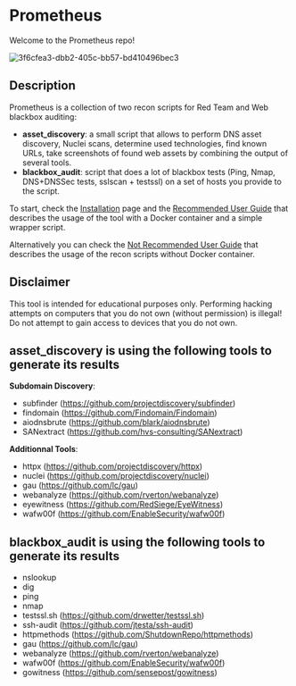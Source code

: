 # Prometheus

Welcome to the Prometheus repo!

![3f6cfea3-dbb2-405c-bb57-bd410496bec3](https://github.com/user-attachments/assets/fa21ec5f-1fed-4bc5-94c2-2851b928dc52)


## Description

Prometheus is a collection of two recon scripts for Red Team and Web blackbox auditing:

- **asset_discovery**: a small script that allows to perform DNS asset discovery, Nuclei scans, determine used technologies, find known URLs, take screenshots of found web assets by combining the output of several tools.
- **blackbox_audit**: script that does a lot of blackbox tests (Ping, Nmap, DNS+DNSSec tests, sslscan + testssl) on a set of hosts you provide to the script.

To start, check the [Installation](../../wiki/2.-Installation) page and the [Recommended User Guide](../../wiki/3.-User-Guide-‐-With-Docker-‐-Recommended) that describes the usage of the tool with a Docker container and a simple wrapper script.

Alternatively you can check the [Not Recommended User Guide](../../wiki/4.-User-Guide-‐-Standalone-‐-Not-recommended) that describes the usage of the recon scripts without Docker container.

## Disclaimer
This tool is intended for educational purposes only. Performing hacking attempts on computers that you do not own (without permission) is illegal! Do not attempt to gain access to devices that you do not own.

## asset_discovery is using the following tools to generate its results 
**Subdomain Discovery**:
- subfinder (https://github.com/projectdiscovery/subfinder)
- findomain (https://github.com/Findomain/Findomain)
- aiodnsbrute (https://github.com/blark/aiodnsbrute)
- SANextract (https://github.com/hvs-consulting/SANextract)

**Additionnal Tools**:
- httpx (https://github.com/projectdiscovery/httpx)
- nuclei (https://github.com/projectdiscovery/nuclei)
- gau (https://github.com/lc/gau)
- webanalyze (https://github.com/rverton/webanalyze)
- eyewitness (https://github.com/RedSiege/EyeWitness)
- wafw00f (https://github.com/EnableSecurity/wafw00f)

## blackbox_audit is using the following tools to generate its results
- nslookup
- dig
- ping
- nmap
- testssl.sh (https://github.com/drwetter/testssl.sh)
- ssh-audit (https://github.com/jtesta/ssh-audit)
- httpmethods (https://github.com/ShutdownRepo/httpmethods)
- gau (https://github.com/lc/gau)
- webanalyze (https://github.com/rverton/webanalyze)
- wafw00f (https://github.com/EnableSecurity/wafw00f)
- gowitness (https://github.com/sensepost/gowitness)
